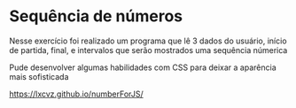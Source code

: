 # Sequência de números 

<p>Nesse exercício foi realizado um programa que lê 3 dados do usuário, início de partida, final, e intervalos que serão mostrados uma sequência númerica </p>
<p>Pude desenvolver algumas habilidades com CSS para deixar a aparência mais sofisticada</p> 

https://lxcvz.github.io/numberForJS/
